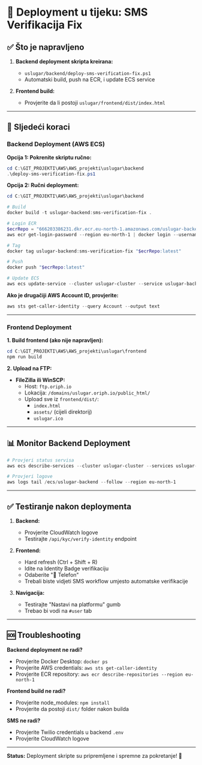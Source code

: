 # 🚀 Deployment u tijeku: SMS Verifikacija Fix

## ✅ Što je napravljeno

1. **Backend deployment skripta kreirana:**
   - `uslugar/backend/deploy-sms-verification-fix.ps1`
   - Automatski build, push na ECR, i update ECS service

2. **Frontend build:**
   - Provjerite da li postoji `uslugar/frontend/dist/index.html`

---

## 🔄 Sljedeći koraci

### Backend Deployment (AWS ECS)

**Opcija 1: Pokrenite skriptu ručno:**
```powershell
cd C:\GIT_PROJEKTI\AWS\AWS_projekti\uslugar\backend
.\deploy-sms-verification-fix.ps1
```

**Opcija 2: Ručni deployment:**
```powershell
cd C:\GIT_PROJEKTI\AWS\AWS_projekti\uslugar\backend

# Build
docker build -t uslugar-backend:sms-verification-fix .

# Login ECR
$ecrRepo = "666203386231.dkr.ecr.eu-north-1.amazonaws.com/uslugar-backend"
aws ecr get-login-password --region eu-north-1 | docker login --username AWS --password-stdin $ecrRepo

# Tag
docker tag uslugar-backend:sms-verification-fix "$ecrRepo:latest"

# Push
docker push "$ecrRepo:latest"

# Update ECS
aws ecs update-service --cluster uslugar-cluster --service uslugar-backend-service --force-new-deployment --region eu-north-1
```

**Ako je drugačiji AWS Account ID, provjerite:**
```powershell
aws sts get-caller-identity --query Account --output text
```

---

### Frontend Deployment

**1. Build frontend (ako nije napravljen):**
```powershell
cd C:\GIT_PROJEKTI\AWS\AWS_projekti\uslugar\frontend
npm run build
```

**2. Upload na FTP:**
- **FileZilla ili WinSCP:**
  - Host: `ftp.oriph.io`
  - Lokacija: `/domains/uslugar.oriph.io/public_html/`
  - Upload sve iz `frontend/dist/`:
    - `index.html`
    - `assets/` (cijeli direktorij)
    - `uslugar.ico`

---

## 📊 Monitor Backend Deployment

```powershell
# Provjeri status servisa
aws ecs describe-services --cluster uslugar-cluster --services uslugar-backend-service --region eu-north-1

# Provjeri logove
aws logs tail /ecs/uslugar-backend --follow --region eu-north-1
```

---

## ✅ Testiranje nakon deploymenta

1. **Backend:**
   - Provjerite CloudWatch logove
   - Testirajte `/api/kyc/verify-identity` endpoint

2. **Frontend:**
   - Hard refresh (Ctrl + Shift + R)
   - Idite na Identity Badge verifikaciju
   - Odaberite "📱 Telefon"
   - Trebali biste vidjeti SMS workflow umjesto automatske verifikacije

3. **Navigacija:**
   - Testirajte "Nastavi na platformu" gumb
   - Trebao bi vodi na `#user` tab

---

## 🆘 Troubleshooting

**Backend deployment ne radi?**
- Provjerite Docker Desktop: `docker ps`
- Provjerite AWS credentials: `aws sts get-caller-identity`
- Provjerite ECR repository: `aws ecr describe-repositories --region eu-north-1`

**Frontend build ne radi?**
- Provjerite node_modules: `npm install`
- Provjerite da postoji `dist/` folder nakon builda

**SMS ne radi?**
- Provjerite Twilio credentials u backend `.env`
- Provjerite CloudWatch logove

---

**Status:** Deployment skripte su pripremljene i spremne za pokretanje! 🚀

